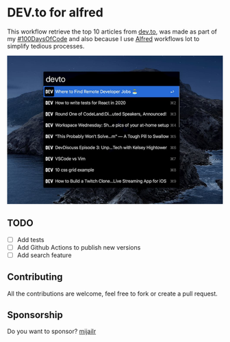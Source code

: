 # DEV.to for alfred

This workflow retrieve the top 10 articles from [dev.to](https://dev.to), was made as part of my [#100DaysOfCode](https://mijailr.com/days_of_code/) and also because I use [Alfred](https://www.alfredapp.com/) workflows lot to simplify tedious processes.

![Alfred devto command](docs/images/screenshot.jpg)

## TODO

- [ ] Add tests
- [ ] Add Github Actions to publish new versions
- [ ] Add search feature

## Contributing

All the contributions are welcome, feel free to fork or create a pull request.

## Sponsorship

Do you want to sponsor? [mijailr](https://github.com/sponsors/mijailr)

